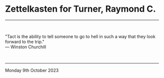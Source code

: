 # Zettelkasten for Turner, Raymond C.

---

</br>

"Tact is the ability to tell someone to go to hell in such a way that they look forward to the trip."\
― Winston Churchill

</br>

---

Monday 9th October 2023
